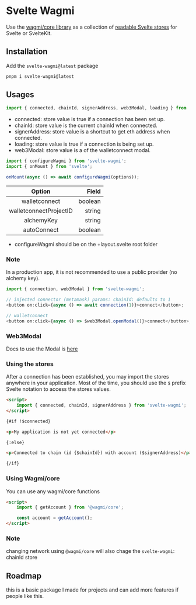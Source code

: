 # Svelte Wagmi

Use the [wagmi/core library](https://wagmi.sh/core/getting-started) as a
collection of [readable Svelte stores](https://svelte.dev/tutorial/readable-stores)
for Svelte or SvelteKit.

## Installation

Add the `svelte-wagmi@latest` package

```bash
pnpm i svelte-wagmi@latest
```

## Usages

```js
import { connected, chainId, signerAddress, web3Modal, loading } from 'svelte-wagmi';
```

- connected: store value is true if a connection has been set up.
- chainId: store value is the current chainId when connected.
- signerAddress: store value is a shortcut to get eth address when connected.
- loading: store value is true if a connection is being set up.
- web3Modal: store value is a of the walletconnect modal.

```js
import { configureWagmi } from 'svelte-wagmi';
import { onMount } from 'svelte';

onMount(async () => await configureWagmi(options));
```

|         Option         |   Field |
| :--------------------: | ------: |
|     walletconnect      | boolean |
| walletconnectProjectID |  string |
|       alchemyKey       |  string |
|      autoConnect       | boolean |

- configureWagmi should be on the +layout.svelte root folder

### Note

In a production app, it is not recommended to use a public provider (no alchemy key).

```js
import { connection, web3Modal } from 'svelte-wagmi';

// injected connector (metamask) params: chainId: defaults to 1
<button on:click={async () => await connection(1)}>connect</button>;

// walletconnect
<button on:click={async () => $web3Modal.openModal()}>connect</button>;
```

### Web3Modal

Docs to use the Modal is [here](https://docs.walletconnect.com/2.0/web3modal/html-js/actions#web3modalsetdefaultchain)

### Using the stores

After a connection has been established, you may import the stores
anywhere in your application. Most of the time, you should use the `$`
prefix Svelte notation to access the stores values.

```html
<script>
	import { connected, chainId, signerAddress } from 'svelte-wagmi';
</script>

{#if !$connected}

<p>My application is not yet connected</p>

{:else}

<p>Connected to chain (id {$chainId}) with account ($signerAddress)</p>

{/if}
```

### Using Wagmi/core

You can use any wagmi/core functions

```html
<script>
	import { getAccount } from '@wagmi/core';

	const account = getAccount();
</script>
```

### Note

changing network using `@wagmi/core` will also chage the `svelte-wagmi`: chainId store

## Roadmap

this is a basic package I made for projects and can add more features if people like this.
